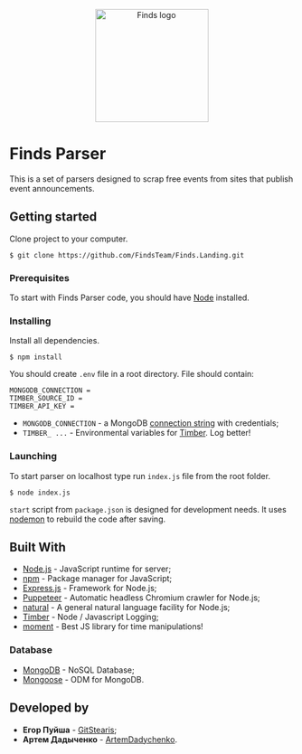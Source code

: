 <p align="center"> 
  <img src="https://drive.google.com/uc?id=1BCXVwS2Cbs_Ywf4Zq4Sv8NxI8MP9VZeX" alt="Finds logo" width="200" />
</p>

# Finds Parser

This is a set of parsers designed to scrap free events from sites that publish event announcements.

## Getting started

Clone project to your computer.

```
$ git clone https://github.com/FindsTeam/Finds.Landing.git
```

### Prerequisites

To start with Finds Parser code, you should have [Node](https://nodejs.org/en/download/package-manager/) installed.

### Installing

Install all dependencies.

```
$ npm install
```

You should create `.env` file in a root directory. File should contain:

```
MONGODB_CONNECTION = 
TIMBER_SOURCE_ID = 
TIMBER_API_KEY = 
```

* `MONGODB_CONNECTION` - a MongoDB [connection string](https://docs.mongodb.com/manual/reference/connection-string/) with credentials;
* `TIMBER_ ...` - Environmental variables for [Timber](https://docs.timber.io/). Log better!

### Launching

To start parser on localhost type run `index.js` file from the root folder.

```
$ node index.js
```

`start` script from `package.json` is designed for development needs. It uses [nodemon](https://github.com/remy/nodemon) to rebuild the code after saving.

## Built With

- [Node.js](https://github.com/nodejs/node) - JavaScript runtime for server;
- [npm](https://github.com/npm/npm) - Package manager for JavaScript;
- [Express.js](https://github.com/expressjs/express) - Framework for Node.js;
- [Puppeteer](https://github.com/GoogleChrome/puppeteer) - Automatic headless Chromium crawler for Node.js;
- [natural](https://github.com/NaturalNode/natural) - A general natural language facility for Node.js;
- [Timber](https://github.com/timberio/timber-js) - Node / Javascript Logging;
- [moment](https://github.com/moment/moment/) - Best JS library for time manipulations!

### Database

- [MongoDB](https://www.mongodb.com/) - NoSQL Database;
- [Mongoose](http://mongoosejs.com/) - ODM for MongoDB.

## Developed by

* **Егор Пуйша** - [GitStearis](https://github.com/GitStearis);
* **Артем Дадыченко** - [ArtemDadychenko](https://github.com/ArtemDadychenko).